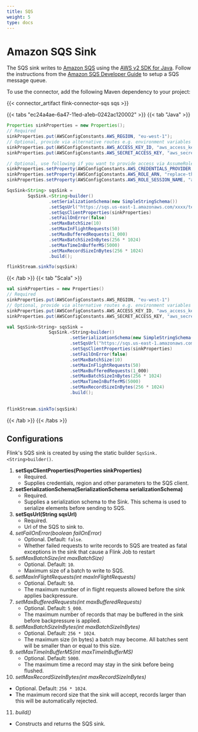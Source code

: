 ```yaml
---
title: SQS
weight: 5
type: docs
---
```

<!--
Licensed to the Apache Software Foundation (ASF) under one
or more contributor license agreements.  See the NOTICE file
distributed with this work for additional information
regarding copyright ownership.  The ASF licenses this file
to you under the Apache License, Version 2.0 (the
"License"); you may not use this file except in compliance
with the License.  You may obtain a copy of the License at

  http://www.apache.org/licenses/LICENSE-2.0

Unless required by applicable law or agreed to in writing,
software distributed under the License is distributed on an
"AS IS" BASIS, WITHOUT WARRANTIES OR CONDITIONS OF ANY
KIND, either express or implied.  See the License for the
specific language governing permissions and limitations
under the License.
-->

# Amazon SQS Sink

The SQS sink writes to [Amazon SQS](https://aws.amazon.com/sqs) using the [AWS v2 SDK for Java](https://docs.aws.amazon.com/sdk-for-java/latest/developer-guide/home.html). Follow the instructions from the [Amazon SQS Developer Guide](https://docs.aws.amazon.com/AWSSimpleQueueService/latest/SQSDeveloperGuide/welcome.html)
to setup a SQS message queue.

To use the connector, add the following Maven dependency to your project:

{{< connector_artifact flink-connector-sqs sqs >}}

{{< tabs "ec24a4ae-6a47-11ed-a1eb-0242ac120002" >}}
{{< tab "Java" >}}
```java
Properties sinkProperties = new Properties();
// Required
sinkProperties.put(AWSConfigConstants.AWS_REGION, "eu-west-1");
// Optional, provide via alternative routes e.g. environment variables
sinkProperties.put(AWSConfigConstants.AWS_ACCESS_KEY_ID, "aws_access_key_id");
sinkProperties.put(AWSConfigConstants.AWS_SECRET_ACCESS_KEY, "aws_secret_access_key");

// Optional, use following if you want to provide access via AssumeRole, Please make sure given IAM role has "sqs:SendMessage" permission
sinkProperties.setProperty(AWSConfigConstants.AWS_CREDENTIALS_PROVIDER, "ASSUME_ROLE");
sinkProperties.setProperty(AWSConfigConstants.AWS_ROLE_ARN, "replace-this-with-IAMRole-arn");
sinkProperties.setProperty(AWSConfigConstants.AWS_ROLE_SESSION_NAME, "any-session-name-string");

SqsSink<String> sqsSink =
        SqsSink.<String>builder()
                .setSerializationSchema(new SimpleStringSchema())                // Required
                .setSqsUrl("https://sqs.us-east-1.amazonaws.com/xxxx/test-sqs")  // Required
                .setSqsClientProperties(sinkProperties)                          // Required
                .setFailOnError(false)                                           // Optional
                .setMaxBatchSize(10)                                             // Optional
                .setMaxInFlightRequests(50)                                      // Optional
                .setMaxBufferedRequests(1_000)                                   // Optional
                .setMaxBatchSizeInBytes(256 * 1024)                         // Optional
                .setMaxTimeInBufferMS(5000)                                      // Optional
                .setMaxRecordSizeInBytes(256 * 1024)                            // Optional
                .build();

flinkStream.sinkTo(sqsSink)

```
{{< /tab >}}
{{< tab "Scala" >}}
```scala
val sinkProperties = new Properties()
// Required
sinkProperties.put(AWSConfigConstants.AWS_REGION, "eu-west-1")
// Optional, provide via alternative routes e.g. environment variables
sinkProperties.put(AWSConfigConstants.AWS_ACCESS_KEY_ID, "aws_access_key_id")
sinkProperties.put(AWSConfigConstants.AWS_SECRET_ACCESS_KEY, "aws_secret_access_key")

val SqsSink<String> sqsSink =
                SqsSink.<String>builder()
                        .setSerializationSchema(new SimpleStringSchema())                // Required
                        .setSqsUrl("https://sqs.us-east-1.amazonaws.com/xxxx/test-sqs")  // Required
                        .setSqsClientProperties(sinkProperties)                          // Required
                        .setFailOnError(false)                                           // Optional
                        .setMaxBatchSize(10)                                             // Optional
                        .setMaxInFlightRequests(50)                                      // Optional
                        .setMaxBufferedRequests(1_000)                                   // Optional
                        .setMaxBatchSizeInBytes(256 * 1024)                              // Optional
                        .setMaxTimeInBufferMS(5000)                                      // Optional
                        .setMaxRecordSizeInBytes(256 * 1024)                             // Optional
                        .build();
                        
                       
flinkStream.sinkTo(sqsSink)
```
{{< /tab >}}
{{< /tabs >}}

## Configurations

Flink's SQS sink is created by using the static builder `SqsSink.<String>builder()`.

1. __setSqsClientProperties(Properties sinkProperties)__
   * Required.
   * Supplies credentials, region and other parameters to the SQS client.
2. __setSerializationSchema(SerializationSchema<InputType> serializationSchema)__
   * Required.
   * Supplies a serialization schema to the Sink. This schema is used to serialize elements before sending to SQS.
3. __setSqsUrl(String sqsUrl)__
   * Required.
   * Url of the SQS to sink to.
4. _setFailOnError(boolean failOnError)_
   * Optional. Default: `false`.
   * Whether failed requests to write records to SQS are treated as fatal exceptions in the sink that cause a Flink Job to restart
5. _setMaxBatchSize(int maxBatchSize)_
   * Optional. Default: `10`.
   * Maximum size of a batch to write to SQS.
6. _setMaxInFlightRequests(int maxInFlightRequests)_
   * Optional. Default: `50`.
   * The maximum number of in flight requests allowed before the sink applies backpressure.
7. _setMaxBufferedRequests(int maxBufferedRequests)_
   * Optional. Default: `5_000`.
   * The maximum number of records that may be buffered in the sink before backpressure is applied.
8. _setMaxBatchSizeInBytes(int maxBatchSizeInBytes)_
   * Optional. Default: `256 * 1024`.
   * The maximum size (in bytes) a batch may become. All batches sent will be smaller than or equal to this size.
9. _setMaxTimeInBufferMS(int maxTimeInBufferMS)_
   * Optional. Default: `5000`.
   * The maximum time a record may stay in the sink before being flushed.
10. _setMaxRecordSizeInBytes(int maxRecordSizeInBytes)_
* Optional. Default: `256 * 1024`.
* The maximum record size that the sink will accept, records larger than this will be automatically rejected.
11. _build()_
* Constructs and returns the SQS sink.

